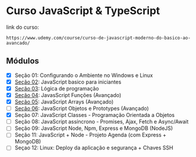 # Curso JavaScript & TypeScript

link do curso:
```
https://www.udemy.com/course/curso-de-javascript-moderno-do-basico-ao-avancado/
```
## Módulos

- [X] Seção 01: Configurando o Ambiente no Windows e Linux
- [X] [Seção 02](https://github.com/BrunoCBart/Curso_JS_TS/tree/main/secao-02): JavaScript basico para iniciantes
- [X] [Seção 03](https://github.com/BrunoCBart/curso-js-ts/tree/main/secao-03-logica-de-programacao): Lógica de programação
- [X] [Seção 04](https://github.com/BrunoCBart/curso-js-ts/tree/main/secao-04-javascript-funcoes(avancado)): JavasScript Funções (Avançado)
- [X] [Seção 05](https://github.com/BrunoCBart/curso-js-ts/tree/main/secao-05-javascript-arrays(avancado)): JavaScript Arrays (Avançado)
- [ ] [Seção 06](https://github.com/BrunoCBart/curso-js-ts/tree/main/secao-06-javascript-objetos-e-prototypes(avancado)): JavaScript Objetos e Prototypes (Avançado)
- [x] Seção 07: JavaScript Classes - Programação Orientada a Objetos
- [ ] Seção 08: JavaScript assíncrono - Promises, Ajax, Fetch e Async/Await
- [ ] Seção 09: JavaScript Node, Npm, Express e MongoDB (NodeJS)
- [ ] Seção 11: JavaScript + Node - Projeto Agenda (com Express + MongoDB)
- [ ] Seçao 12: Linux: Deploy da aplicação e segurança + Chaves SSH
